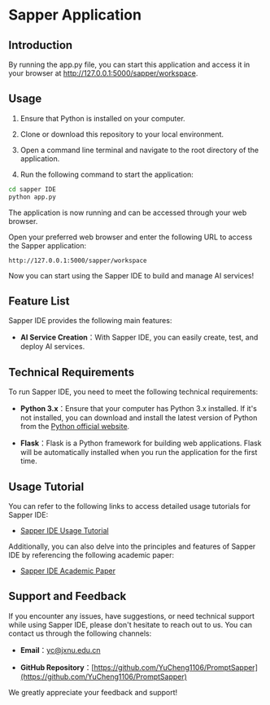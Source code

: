 # Sapper Application

## Introduction
By running the app.py file, you can start this application and access it in your browser at http://127.0.0.1:5000/sapper/workspace.

## Usage

1. Ensure that Python is installed on your computer.

2. Clone or download this repository to your local environment.

3. Open a command line terminal and navigate to the root directory of the application.

4. Run the following command to start the application:

```bash
cd sapper IDE
python app.py
```
The application is now running and can be accessed through your web browser.

Open your preferred web browser and enter the following URL to access the Sapper application:

```angular2html
http://127.0.0.1:5000/sapper/workspace
```

Now you can start using the Sapper IDE to build and manage AI services!

## Feature List

Sapper IDE provides the following main features:

- **AI Service Creation**：With Sapper IDE, you can easily create, test, and deploy AI services.

## Technical Requirements

To run Sapper IDE, you need to meet the following technical requirements:

- **Python 3.x**：Ensure that your computer has Python 3.x installed. If it's not installed, you can download and install the latest version of Python from the [Python official website](https://www.python.org/downloads/).

- **Flask**：Flask is a Python framework for building web applications. Flask will be automatically installed when you run the application for the first time.

## Usage Tutorial

You can refer to the following links to access detailed usage tutorials for Sapper IDE:

- [Sapper IDE Usage Tutorial](https://www.aichain.online/public/content%20pages/sapperide/ideintro.html)

Additionally, you can also delve into the principles and features of Sapper IDE by referencing the following academic paper:

- [Sapper IDE Academic Paper](https://browse.arxiv.org/pdf/2306.12028.pdf)


## Support and Feedback

If you encounter any issues, have suggestions, or need technical support while using Sapper IDE, please don't hesitate to reach out to us. You can contact us through the following channels:

- **Email**：yc@jxnu.edu.cn

- **GitHub Repository**：[https://github.com/YuCheng1106/PromptSapper](https://github.com/YuCheng1106/PromptSapper)

We greatly appreciate your feedback and support!
